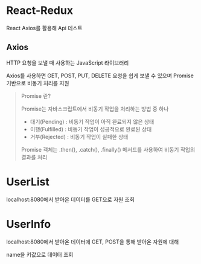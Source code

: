 # React-Redux
React Axios를 활용해 Api 테스트

## Axios
HTTP 요청을 보낼 때 사용하는 JavaScript 라이브러리

Axios를 사용하면 GET, POST, PUT, DELETE 요청을 쉽게 보낼 수 있으며 Promise 기반으로 비동기 처리를 지원

> Promise 란?
> 
> Promise는 자바스크립트에서 비동기 작업을 처리하는 방법 중 하나
> - 대기(Pending) : 비동기 작업이 아직 완료되지 않은 상태
> - 이행(Fulfilled) : 비동기 작업이 성공적으로 완료된 상태
> - 거부(Rejected) : 비동기 작업이 실패한 상태
> 
> Promise 객체는 .then(), .catch(), .finally() 메서드를 사용하여 비동기 작업의 결과를 처리

# UserList
localhost:8080에서 받아온 데이터를 GET으로 자원 조회

# UserInfo
localhost:8080에서 받아온 데이터에 GET, POST을 통해 받아온 자원에 대해

name을 키값으로 데이터 조회